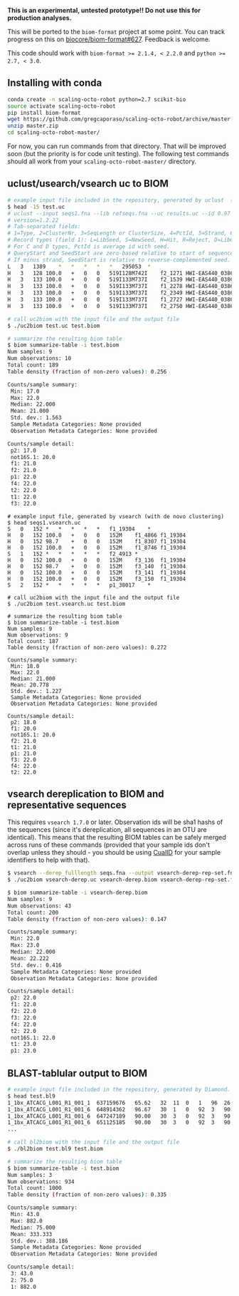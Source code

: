 **This is an experimental, untested prototype!! Do not use this for production analyses.**

This will be ported to the ``biom-format`` project at some point. You can track progress on this on [biocore/biom-format#627](https://github.com/biocore/biom-format/issues/627). Feedback is welcome.

This code should work with ``biom-format >= 2.1.4, < 2.2.0`` and ``python >= 2.7, < 3.0``.

Installing with conda
---------------------

```bash
conda create -n scaling-octo-robot python=2.7 scikit-bio
source activate scaling-octo-robot
pip install biom-format
wget https://github.com/gregcaporaso/scaling-octo-robot/archive/master.zip
unzip master.zip
cd scaling-octo-robot-master/
```

For now, you can run commands from that directory. That will be improved soon (but the priority is for code unit testing). The following test commands should all work from your ``scaling-octo-robot-master/`` directory.

uclust/usearch/vsearch uc to BIOM
---------------------------------

```bash
# example input file included in the repository, generated by uclust  (with open reference clustering)
$ head -15 test.uc
# uclust --input seqs1.fna --lib refseqs.fna --uc results.uc --id 0.97 --usersort
# version=1.2.22
# Tab-separated fields:
# 1=Type, 2=ClusterNr, 3=SeqLength or ClusterSize, 4=PctId, 5=Strand, 6=QueryStart, 7=SeedStart, 8=Alignment, 9=QueryLabel, 10=TargetLabel
# Record types (field 1): L=LibSeed, S=NewSeed, H=Hit, R=Reject, D=LibCluster, C=NewCluster, N=NoHit
# For C and D types, PctId is average id with seed.
# QueryStart and SeedStart are zero-based relative to start of sequence.
# If minus strand, SeedStart is relative to reverse-complemented seed.
L	3	1389	*	*	*	*	*	295053	*
H	3	128	100.0	+	0	0	519I128M742I	f2_1271 HWI-EAS440_0386:1:30:4487:20156#0/1 orig_bc=ACCAGACGATGC new_bc=ACCAGACGATGC bc_diffs=0	295053
H	3	133	100.0	+	0	0	519I133M737I	f2_1539 HWI-EAS440_0386:1:31:12039:10494#0/1 orig_bc=ACCAGACGATGC new_bc=ACCAGACGATGC bc_diffs=0	295053
H	3	133	100.0	+	0	0	519I133M737I	f1_2278 HWI-EAS440_0386:1:32:3943:19113#0/1 orig_bc=ACACTGTTCATG new_bc=ACACTGTTCATG bc_diffs=0	295053
H	3	133	100.0	+	0	0	519I133M737I	f2_2349 HWI-EAS440_0386:1:33:11754:2337#0/1 orig_bc=ACCAGACGATGC new_bc=ACCAGACGATGC bc_diffs=0	295053
H	3	133	100.0	+	0	0	519I133M737I	f1_2727 HWI-EAS440_0386:1:33:17206:16370#0/1 orig_bc=ACACTGTTCATG new_bc=ACACTGTTCATG bc_diffs=0	295053
H	3	133	100.0	+	0	0	519I133M737I	f2_2750 HWI-EAS440_0386:1:33:4173:17707#0/1 orig_bc=ACCAGACGATGC new_bc=ACCAGACGATGC bc_diffs=0	295053

# call uc2biom with the input file and the output file
$ ./uc2biom test.uc test.biom

# summarize the resulting biom table
$ biom summarize-table -i test.biom
Num samples: 9
Num observations: 10
Total count: 189
Table density (fraction of non-zero values): 0.256

Counts/sample summary:
 Min: 17.0
 Max: 22.0
 Median: 22.000
 Mean: 21.000
 Std. dev.: 1.563
 Sample Metadata Categories: None provided
 Observation Metadata Categories: None provided

Counts/sample detail:
 p2: 17.0
 not16S.1: 20.0
 f1: 21.0
 f2: 21.0
 p1: 22.0
 f4: 22.0
 t2: 22.0
 t1: 22.0
 f3: 22.0
```

```
# example input file, generated by vsearch (with de novo clustering)
$ head seqs1.vsearch.uc
S	0	152	*	*	*	*	*	f1_19304	*
H	0	152	100.0	+	0	0	152M	f1_4866	f1_19304
H	0	152	98.7	+	0	0	152M	f1_8307	f1_19304
H	0	152	100.0	+	0	0	152M	f1_8746	f1_19304
S	1	152	*	*	*	*	*	f2_4913	*
H	0	152	100.0	+	0	0	152M	f3_136	f1_19304
H	0	152	98.7	+	0	0	152M	f3_140	f1_19304
H	0	152	100.0	+	0	0	152M	f3_141	f1_19304
H	0	152	100.0	+	0	0	152M	f3_150	f1_19304
S	2	152	*	*	*	*	*	p1_38017	*

# call uc2biom with the input file and the output file
$ ./uc2biom test.vsearch.uc test.biom

# summarize the resulting biom table
$ biom summarize-table -i test.biom
Num samples: 9
Num observations: 9
Total count: 187
Table density (fraction of non-zero values): 0.272

Counts/sample summary:
 Min: 18.0
 Max: 22.0
 Median: 21.000
 Mean: 20.778
 Std. dev.: 1.227
 Sample Metadata Categories: None provided
 Observation Metadata Categories: None provided

Counts/sample detail:
 p2: 18.0
 f1: 20.0
 not16S.1: 20.0
 f2: 21.0
 t1: 21.0
 p1: 21.0
 f3: 22.0
 f4: 22.0
 t2: 22.0
```

vsearch dereplication to BIOM and representative sequences
----------------------------------------------------------

This requires ``vsearch 1.7.0`` or later. Observation ids will be sha1 hashs of the sequences (since it's dereplication, all sequences in an OTU are identical). This means that the resulting BIOM tables can be safely merged across runs of these commands (provided that your sample ids don't overlap unless they should - you should be using [CualID](https://peerj.com/preprints/1431/) for your sample identifiers to help with that).

```bash
$ vsearch --derep_fulllength seqs.fna --output vsearch-derep-rep-set.fna --uc vsearch-derep.uc --relabel_sha1 --relabel_keep
$ ./uc2biom vsearch-derep.uc vsearch-derep.biom vsearch-derep-rep-set.fna

$ biom summarize-table -i vsearch-derep.biom
Num samples: 9
Num observations: 43
Total count: 200
Table density (fraction of non-zero values): 0.147

Counts/sample summary:
 Min: 22.0
 Max: 23.0
 Median: 22.000
 Mean: 22.222
 Std. dev.: 0.416
 Sample Metadata Categories: None provided
 Observation Metadata Categories: None provided

Counts/sample detail:
 p2: 22.0
 f1: 22.0
 f2: 22.0
 f3: 22.0
 f4: 22.0
 t2: 22.0
 not16S.1: 22.0
 t1: 23.0
 p1: 23.0
```


BLAST-tablular output to BIOM
-----------------------------

```bash
# example input file included in the repository, generated by Diamond.
$ head test.bl9
1_1bx_ATCACG_L001_R1_001_1	637159676	65.62	32	11	0	1	96	26	57	7e-05	51.6
1_1bx_ATCACG_L001_R1_001_6	648914362	96.67	30	1	0	92	3	90	119	9e-09	64.3
1_1bx_ATCACG_L001_R1_001_6	647247189	90.00	30	3	0	92	3	90	119	6e-08	61.6
1_1bx_ATCACG_L001_R1_001_6	651125185	90.00	30	3	0	92	3	90	119	1e-07	60.8
...

# call bl2biom with the input file and the output file
$ ./bl2biom test.bl9 test.biom

# summarize the resulting biom table
$ biom summarize-table -i test.biom
Num samples: 3
Num observations: 934
Total count: 1000
Table density (fraction of non-zero values): 0.335

Counts/sample summary:
 Min: 43.0
 Max: 882.0
 Median: 75.000
 Mean: 333.333
 Std. dev.: 388.186
 Sample Metadata Categories: None provided
 Observation Metadata Categories: None provided

Counts/sample detail:
 3: 43.0
 2: 75.0
 1: 882.0
```
